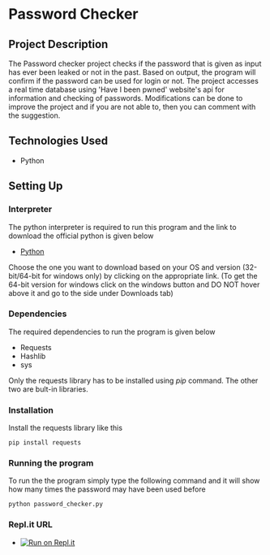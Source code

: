 # Password Checker
## Project Description
The Password checker project checks if the password that is given as input has ever been leaked or not in the past. Based on output, the program will confirm if the password can be used for login or not. The project accesses a real time database using 'Have I been pwned' website's api for information and checking of passwords. Modifications can be done to improve the project and if you are not able to, then you can comment with the suggestion.
## Technologies Used
* Python
## Setting Up
### Interpreter
The python interpreter is required to run this program and the link to download the official python is given below
* [Python](https://www.python.org/)

Choose the one you want to download based on your OS and version (32-bit/64-bit for windows only) by clicking on the appropriate link. (To get the 64-bit version for windows click on the windows button and DO NOT hover above it and go to the side under Downloads tab)
### Dependencies
The required dependencies to run the program is given below
* Requests
* Hashlib
* sys

Only the requests library has to be installed using *pip* command. The other two are bult-in libraries.
### Installation
Install the requests library like this

    pip install requests

### Running the program
To run the the program simply type the following command and it will show how many times the password may have been used before
    
    python password_checker.py
### Repl.it URL 
* [![Run on Repl.it](https://repl.it/badge/github/Sounakde/Password_checker)](https://repl.it/github/Sounakde/Password_checker)
